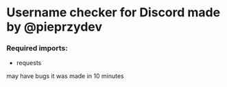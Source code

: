 # Username checker for Discord made by @pieprzydev

### Required imports:
- requests

may have bugs it was made in 10 minutes
